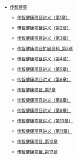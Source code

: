 * [传智健康](./docs/01项目/_sidebar.md)

    * [传智健康项目讲义（第1章）](./docs/01项目/08传智健康/传智健康项目讲义（第1章）.md)

    * [传智健康项目讲义（第2章）](./docs/01项目/08传智健康/传智健康项目讲义（第2章）.md)

    * [传智健康项目讲义（第3章）](./docs/01项目/08传智健康/传智健康项目讲义（第3章）.md)

    * [传智健康项目扩展资料_第3章](./docs/01项目/08传智健康/传智健康项目扩展资料_第3章.md)

    * [传智健康项目讲义（第4章）](./docs/01项目/08传智健康/传智健康项目讲义（第4章）.md)

    * [传智健康项目讲义（第5章）](./docs/01项目/08传智健康/传智健康项目讲义（第5章）.md)

    * [传智健康项目讲义（第6章）](./docs/01项目/08传智健康/传智健康项目讲义（第6章）.md)

    * [传智健康项目_第7章](./docs/01项目/08传智健康/传智健康项目_第7章.md)

    * [传智健康项目讲义（第8章）](./docs/01项目/08传智健康/传智健康项目讲义（第8章）.md)

    * [传智健康项目讲义（第9章）](./docs/01项目/08传智健康/传智健康项目讲义（第9章）.md)

    * [传智健康项目讲义（第10章）](./docs/01项目/08传智健康/传智健康项目讲义（第10章）.md)

    * [传智健康项目讲义（第11章）](./docs/01项目/08传智健康/传智健康项目讲义（第11章）.md)

    * [传智健康项目_第12章](./docs/01项目/08传智健康/传智健康项目_第12章.md)

    * [传智健康项目_第13章](./docs/01项目/08传智健康/传智健康项目_第13章.md)

      

​    

​    

​    

​    

​    

​    

​    

​    



  

  

